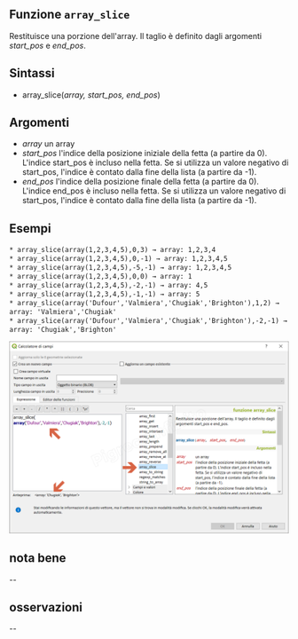 ## Funzione `array_slice`

Restituisce una porzione dell'array. Il taglio è definito dagli argomenti _start_pos_ e _end_pos_.

## Sintassi

* array_slice(_array, start_pos, end_pos_)

## Argomenti

* _array_ un array
* _start_pos_ l'indice della posizione iniziale della fetta (a partire da 0). L'indice start_pos è incluso nella fetta. Se si utilizza un valore negativo di start_pos, l'indice è contato dalla fine della lista (a partire da -1).
* _end_pos_ l'indice della posizione finale della fetta (a partire da 0). L'indice end_pos è incluso nella fetta. Se si utilizza un valore negativo di start_pos, l'indice è contato dalla fine della lista (a partire da -1).

## Esempi
```
* array_slice(array(1,2,3,4,5),0,3) → array: 1,2,3,4
* array_slice(array(1,2,3,4,5),0,-1) → array: 1,2,3,4,5
* array_slice(array(1,2,3,4,5),-5,-1) → array: 1,2,3,4,5
* array_slice(array(1,2,3,4,5),0,0) → array: 1
* array_slice(array(1,2,3,4,5),-2,-1) → array: 4,5
* array_slice(array(1,2,3,4,5),-1,-1) → array: 5
* array_slice(array('Dufour','Valmiera','Chugiak','Brighton'),1,2) → array: 'Valmiera','Chugiak'
* array_slice(array('Dufour','Valmiera','Chugiak','Brighton'),-2,-1) → array: 'Chugiak','Brighton'
```

![](/img/arrays/array_slice/array_slice1.png)

## nota bene

--

## osservazioni

--